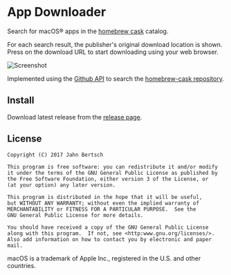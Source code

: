 App Downloader
==============

Search for macOS® apps in the [homebrew cask](https://caskroom.github.io)
catalog.

For each search result, the publisher's original download location is shown.
Press on the download URL to start downloading using your web browser.

![Screenshot](https://github.com/yep/app-downloader/raw/master/screenshot.png)

Implemented using the [Github API](https://developer.github.com) to search the
[homebrew-cask repository](https://github.com/caskroom/homebrew-cask).


Install
-------

Download latest release from the [release page](https://github.com/yep/app-downloader/releases).


License
-------


    Copyright (C) 2017 Jahn Bertsch
  
    This program is free software: you can redistribute it and/or modify
    it under the terms of the GNU General Public License as published by
    the Free Software Foundation, either version 3 of the License, or
    (at your option) any later version.
  
    This program is distributed in the hope that it will be useful,
    but WITHOUT ANY WARRANTY; without even the implied warranty of
    MERCHANTABILITY or FITNESS FOR A PARTICULAR PURPOSE.  See the
    GNU General Public License for more details.
  
    You should have received a copy of the GNU General Public License
    along with this program.  If not, see <http:www.gnu.org/licenses/>.
    Also add information on how to contact you by electronic and paper mail.


macOS is a trademark of Apple Inc., registered in the U.S. and other countries. 

